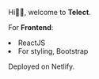 Hi👋🏽, welcome to <b>Telect</b>.

For <b>Frontend</b>:
<li>ReactJS</li>
<li>For styling, Bootstrap </li>

Deployed on Netlify.

